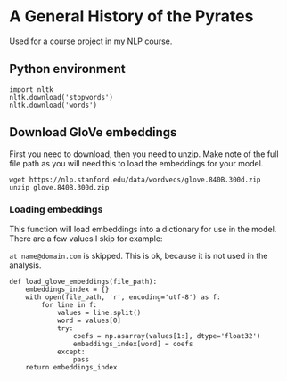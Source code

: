 # A General History of the Pyrates

Used for a course project in my NLP course.

## Python environment

```
import nltk
nltk.download('stopwords')
nltk.download('words')
```

## Download GloVe embeddings

First you need to download, then you need to unzip. Make note of the full file path as you will need this to load the embeddings for your model.

```
wget https://nlp.stanford.edu/data/wordvecs/glove.840B.300d.zip
unzip glove.840B.300d.zip
```

### Loading embeddings

This function will load embeddings into a dictionary for use in the model. There are a few values I skip for example:

`at name@domain.com` is skipped. This is ok, because it is not used in the analysis.

```
def load_glove_embeddings(file_path):
    embeddings_index = {}
    with open(file_path, 'r', encoding='utf-8') as f:
        for line in f:
            values = line.split()
            word = values[0]
            try:
                coefs = np.asarray(values[1:], dtype='float32')
                embeddings_index[word] = coefs
            except:
                pass
    return embeddings_index
```